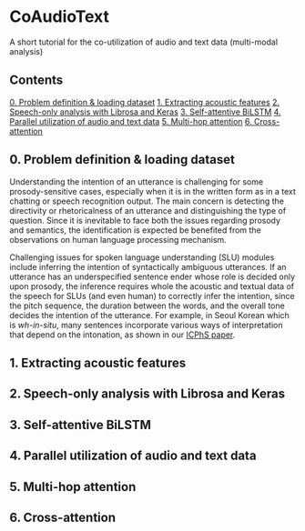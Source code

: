 # CoAudioText
A short tutorial for the co-utilization of audio and text data (multi-modal analysis)

## Contents
[0. Problem definition & loading dataset](https://github.com/warnikchow/coaudiotext/blob/master/README.md#0-problem-definition--loading-dataset)
[1. Extracting acoustic features](https://github.com/warnikchow/coaudiotext/blob/master/README.md#1-extracting-acoustic-features)
[2. Speech-only analysis with Librosa and Keras](https://github.com/warnikchow/coaudiotext/blob/master/README.md#2-speech-only-analysis-with-librosa-and-keras)
[3. Self-attentive BiLSTM](https://github.com/warnikchow/coaudiotext/blob/master/README.md#3-self-attentive-bilstm)
[4. Parallel utilization of audio and text data](https://github.com/warnikchow/coaudiotext/blob/master/README.md#4-parallel-utilization-of-audio-and-text-data)
[5. Multi-hop attention](https://github.com/warnikchow/coaudiotext/blob/master/README.md#5-multi-hop-attention)
[6. Cross-attention](https://github.com/warnikchow/coaudiotext/blob/master/README.md#6-cross-attention)

## 0. Problem definition & loading dataset

Understanding the intention of an utterance is challenging for some prosody-sensitive cases, especially when it is in the written form as in a text chatting or speech recognition output. The main concern is detecting the directivity or rhetoricalness of an utterance and distinguishing the type of question. Since it is inevitable to face both the issues regarding prosody and semantics, the identification is expected be benefited from the observations on human language processing mechanism. 

Challenging issues for spoken language understanding (SLU) modules include inferring the intention of syntactically ambiguous utterances. If an utterance has an underspecified sentence ender whose role is decided only upon prosody, the inference requires whole the acoustic and textual data of the speech for SLUs (and even human) to correctly infer the intention, since the pitch sequence, the duration between the words, and the overall tone decides the intention of the utterance. For example, in Seoul Korean which is *wh-in-situ*, many sentences incorporate various ways of interpretation that depend on the intonation, as shown in our [ICPhS paper](http://www.assta.org/proceedings/ICPhS2019/papers/ICPhS_3951.pdf).

## 1. Extracting acoustic features

## 2. Speech-only analysis with Librosa and Keras

## 3. Self-attentive BiLSTM

## 4. Parallel utilization of audio and text data

## 5. Multi-hop attention

## 6. Cross-attention
